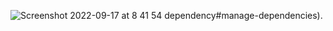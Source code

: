 ![Screenshot 2022-09-17 at 8 41 54](https://user-images.githubusercontent.com/28098368/190842471-d1860ac8-2ba5-4348-a197-f9f2078b4d5e.png)
dependency#manage-dependencies).
